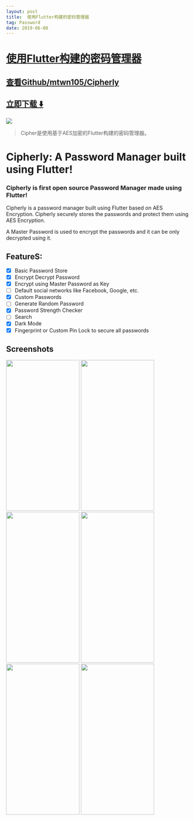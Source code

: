```yaml
---
layout: post
title:  使用Flutter构建的密码管理器
tag: Password
date: 2019-06-08
---
```


# [使用Flutter构建的密码管理器 ](http://github.com/mtwn105/Cipherly) 



## [查看Github/mtwn105/Cipherly](http://github.com/mtwn105/Cipherly)
## [立即下载 ️⬇️ ](https://codeload.github.com/mtwn105/Cipherly/zip/master) 


 
![](https://flutterawesome.com/content/images/2019/05/Cipherly.jpg)
 
>
> Cipher是使用基于AES加密的Flutter构建的密码管理器。
>

 
# Cipherly: A Password Manager built using Flutter!

### Cipherly is first open source Password Manager made using Flutter!

Cipherly is a password manager built using Flutter based on AES Encryption. Cipherly securely stores the passwords and protect them using AES Encryption.

A Master Password is used to encrypt the passwords and it can be only decrypted using it.

## FeatureS:

- [x] Basic Password Store
- [x] Encrypt Decrypt Password
- [x] Encrypt using Master Password as Key
- [ ] Default social networks like Facebook, Google, etc.
- [x] Custom Passwords
- [ ] Generate Random Password
- [x] Password Strength Checker
- [ ] Search
- [x] Dark Mode
- [x] Fingerprint or Custom Pin Lock to secure all passwords

## Screenshots

<img src="https://raw.githubusercontent.com/mtwn105/Cipherly/master/assets/Screenshots/6.jpg" width="200px" height="411px" /> 
<img src="https://raw.githubusercontent.com/mtwn105/Cipherly/master/assets/Screenshots/1.jpg" width="200px" height="411px" />
<img src="https://raw.githubusercontent.com/mtwn105/Cipherly/master/assets/Screenshots/2.jpg" width="200px" height="411px" />
<img src="https://raw.githubusercontent.com/mtwn105/Cipherly/master/assets/Screenshots/3.jpg" width="200px" height="411px" />
<img src="https://raw.githubusercontent.com/mtwn105/Cipherly/master/assets/Screenshots/4.jpg" width="200px" height="411px" />
<img src="https://raw.githubusercontent.com/mtwn105/Cipherly/master/assets/Screenshots/5.jpg" width="200px" height="411px" />


